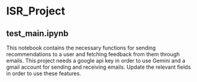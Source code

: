 # ISR_Project

## test_main.ipynb

This notebook contains the necessary functions for sending recommendations to a user and fetching feedback from them through emails. This project needs a google api key in order to use Gemini and a gmail account for sending and receiving emails. Update the relevant fields in order to use these features.
